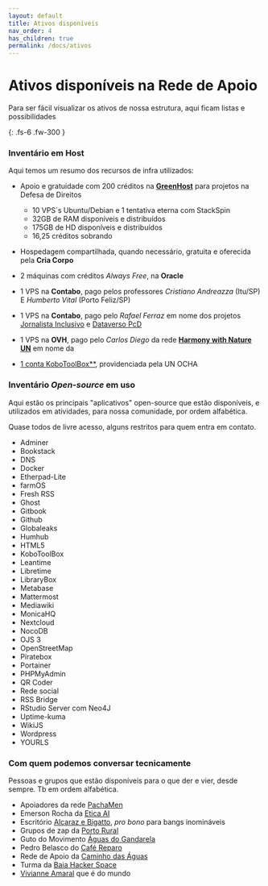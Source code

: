 ```yaml
---
layout: default
title: Ativos disponíveis
nav_order: 4
has_children: true
permalink: /docs/ativos
---
```


# Ativos disponíveis na Rede de Apoio

Para ser fácil visualizar os ativos de nossa estrutura, aqui ficam listas e possibilidades

{: .fs-6 .fw-300 }

### Inventário em Host
Aqui temos um resumo dos recursos de infra utilizados:

- Apoio e gratuidade com 200 créditos na <a href="https://greenhost.com" target="_blank">**GreenHost**</a> para projetos na Defesa de Direitos
    - 10 VPS´s Ubuntu/Debian e 1 tentativa eterna com StackSpin
    - 32GB de RAM disponíveis e distribuídos
    - 175GB de HD disponíveis e distribuídos
    - 16,25 créditos sobrando

- Hospedagem compartilhada, quando necessário, gratuita e oferecida pela **Cria Corpo**

- 2 máquinas com créditos *Always Free*, na **Oracle**

- 1 VPS na **Contabo**, pago pelos professores *Cristiano Andreazza* (Itu/SP) E *Humberto Vital* (Porto Feliz/SP)

- 1 VPS na **Contabo**, pago pelo *Rafael Ferraz* em nome dos projetos <a href="https://jornalistainclusivo.com" target="_blank">Jornalista Inclusivo</a> e <a href="https://pcd.dataverso.org" target="_blank">Dataverso PcD</a>

- 1 VPS na **OVH**, pago pelo *Carlos Diego* da rede <a href="https://nas.aguas.ml/cdiego-hwn" target="_blank">**Harmony with Nature UN**</a> em nome da <a href>

- 1 conta <a href="https://kobotoolbox.org" target="_blank">KoboToolBox**</a>, providenciada pela UN OCHA




### Inventário *Open-source* em uso
Aqui estão os principais "aplicativos" open-source que estão disponíveis, e utilizados em atividades, para nossa comunidade, por ordem alfabética.

Quase todos de livre acesso, alguns restritos para quem entra em contato.

- Adminer
- Bookstack
- DNS
- Docker
- Etherpad-Lite
- farmOS
- Fresh RSS
- Ghost
- Gitbook
- Github
- Globaleaks
- Humhub
- HTML5
- KoboToolBox
- Leantime
- Libretime
- LibraryBox
- Metabase
- Mattermost
- Mediawiki
- MonicaHQ
- Nextcloud
- NocoDB
- OJS 3
- OpenStreetMap
- Piratebox
- Portainer
- PHPMyAdmin
- QR Coder
- Rede social
- RSS Bridge
- RStudio Server com Neo4J
- Uptime-kuma
- WikiJS
- Wordpress
- YOURLS




### Com quem podemos conversar tecnicamente
Pessoas e grupos que estão disponíveis para o que der e vier, desde sempre. Tb em ordem alfabética.

- Apoiadores da rede <a href="https://pacha.men" target="_blank">PachaMen</a>
- Emerson Rocha da <a href="https://etica.ai" target="_blank">Etica AI</a>
- Escritório <a href="https//alcarazebigatto.com" target="_blank">Alcaraz e Bigatto</a>, *pro bono* para bangs inomináveis
- Grupos de zap da <a href="https://portorural.com.br" target="_blank">Porto Rural</a>
- Guto do Movimento <a href="https://aguasdogandarela.org.br" target="_blank">Águas do Gandarela</a>
- Pedro Belasco do <a href="https://pt-br.facebook.com/cafe.reparo/" target="_blank">Café Reparo</a>
- Rede de Apoio da <a href="https://caminhodasaguas.org.br" target="_blank">Caminho das Águas</a>
- Turma da <a href="https://baiahacker.space" target="_blank">Baia Hacker Space</a>
- <a href="https://entrenostodos.wordpress.com/sinapse/trajetoria-e-curriculo" target="_blank">Vivianne Amaral</a> que é do mundo




